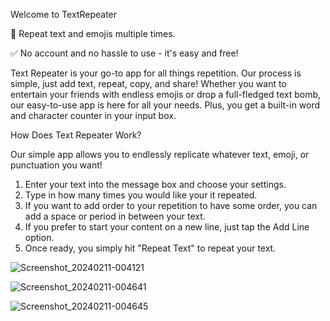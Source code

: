 Welcome to TextRepeater

🔁 Repeat text and emojis multiple times.

✅ No account and no hassle to use - it's easy and free!

Text Repeater is your go-to app for all things repetition. Our process is simple, just add text, repeat, copy, and share! Whether you 
want to entertain your friends with endless emojis or drop a full-fledged text bomb, our easy-to-use app is here for all your 
needs. Plus, you get a built-in word and character counter in your input box.


How Does Text Repeater Work?

Our simple app allows you to endlessly replicate whatever text, emoji, or punctuation you want!
1. Enter your text into the message box and choose your settings.
2. Type in how many times you would like your it repeated.
3. If you want to add order to your repetition to have some order, you can add a space or period in between your text.
4. If you prefer to start your content on a new line, just tap the Add Line option.
5. Once ready, you simply hit "Repeat Text" to repeat your text.


![Screenshot_20240211-004121](https://github.com/Sagnikdeb02/Text-Repeater-App/assets/155423608/abfec911-5b9f-41b6-bb06-40e057bebaf4)

![Screenshot_20240211-004641](https://github.com/Sagnikdeb02/Text-Repeater-App/assets/155423608/fcbec09e-66c5-4dd8-be7f-4bbf2191c7a5)

![Screenshot_20240211-004645](https://github.com/Sagnikdeb02/Text-Repeater-App/assets/155423608/2ee5ac22-9260-4fae-97d9-a309e46c7e77)
